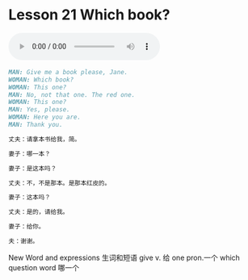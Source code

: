 # Lesson 21 Which book?

​<audio id="audio" controls="" loop="loop">
    <source id="mp3" src="https://online1.tingclass.net/lesson/shi0529/0000/16/21.mp3"> 
</audio>

```markdown
MAN: Give me a book please, Jane.
WOMAN: Which book?
WOMAN: This one?
MAN: No, not that one. The red one.
WOMAN: This one?
MAN: Yes, please.
WOMAN: Here you are.
MAN: Thank you.

丈夫：请拿本书给我，简。

妻子：哪一本？

妻子：是这本吗？

丈夫：不，不是那本。是那本红皮的。

妻子：这本吗？

丈夫：是的，请给我。

妻子：给你。

夫：谢谢。
```



New Word and expressions 生词和短语
give
v. 给
one
pron.一个
which
question word 哪一个
